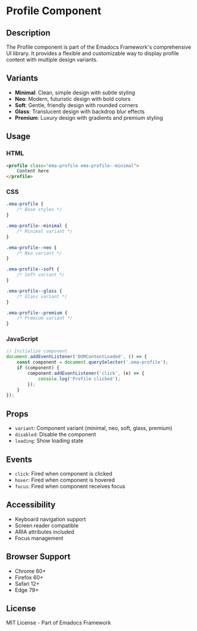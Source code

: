 # Profile Component

## Description
The Profile component is part of the Emadocs Framework's comprehensive UI library. It provides a flexible and customizable way to display profile content with multiple design variants.

## Variants
- **Minimal**: Clean, simple design with subtle styling
- **Neo**: Modern, futuristic design with bold colors
- **Soft**: Gentle, friendly design with rounded corners
- **Glass**: Translucent design with backdrop blur effects
- **Premium**: Luxury design with gradients and premium styling

## Usage

### HTML
```html
<profile class="ema-profile ema-profile--minimal">
    Content here
</profile>
```

### CSS
```css
.ema-profile {
    /* Base styles */
}

.ema-profile--minimal {
    /* Minimal variant */
}

.ema-profile--neo {
    /* Neo variant */
}

.ema-profile--soft {
    /* Soft variant */
}

.ema-profile--glass {
    /* Glass variant */
}

.ema-profile--premium {
    /* Premium variant */
}
```

### JavaScript
```javascript
// Initialize component
document.addEventListener('DOMContentLoaded', () => {
    const component = document.querySelector('.ema-profile');
    if (component) {
        component.addEventListener('click', (e) => {
            console.log('Profile clicked');
        });
    }
});
```

## Props
- `variant`: Component variant (minimal, neo, soft, glass, premium)
- `disabled`: Disable the component
- `loading`: Show loading state

## Events
- `click`: Fired when component is clicked
- `hover`: Fired when component is hovered
- `focus`: Fired when component receives focus

## Accessibility
- Keyboard navigation support
- Screen reader compatible
- ARIA attributes included
- Focus management

## Browser Support
- Chrome 60+
- Firefox 60+
- Safari 12+
- Edge 79+

## License
MIT License - Part of Emadocs Framework

